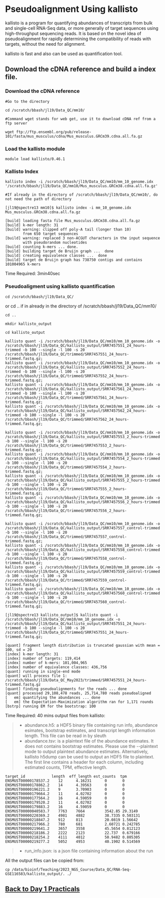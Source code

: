 # Pseudoalignment Using kallisto

kallisto is a program for quantifying abundances of transcripts from bulk and single-cell RNA-Seq data, or more generally of target sequences using high-throughput sequencing reads.
It is based on the novel idea of pseudoalignment for rapidly determining the compatibility of reads with targets, without the need for alignment.


kallisto is fast and also can be used as quantification tool.

## Download the cDNA reference and build a index file.

### Download the cDNA reference
```
#Go to the directory

cd /scratch/bbash/jl19/Data_QC/mm10/

#Command wget stands for web get, use it to download cDNA ref from a ftp server

wget ftp://ftp.ensembl.org/pub/release-101/fasta/mus_musculus/cdna/Mus_musculus.GRCm39.cdna.all.fa.gz
```
### Load the kallisto module
```
module load kallisto/0.46.1
```

### Kallisto Index

```
kallisto index -i /scratch/bbash/jl19/Data_QC/mm10/mm_10_genome.idx '/scratch/bbash/jl19/Data_QC/mm10/Mus_musculus.GRCm38.cdna.all.fa.gz' 

#If already in the directory of /scratch/bbash/jl19/Data_QC/mm10/, do not need the path of directory

[jl19@spectre13 mm10]$ kallisto index -i mm_10_genome.idx Mus_musculus.GRCm38.cdna.all.fa.gz 

[build] loading fasta file Mus_musculus.GRCm38.cdna.all.fa.gz
[build] k-mer length: 31
[build] warning: clipped off poly-A tail (longer than 10)
        from 650 target sequences
[build] warning: replaced 3 non-ACGUT characters in the input sequence
        with pseudorandom nucleotides
[build] counting k-mers ... done.
[build] building target de Bruijn graph ...  done 
[build] creating equivalence classes ...  done
[build] target de Bruijn graph has 738750 contigs and contains 101004965 k-mers 

```
Time Required: 3min40sec

### Pseudoaligment using kallisto quantification

```
cd /scratch/bbash/jl19/Data_QC/
```

or cd .. if in already in the directory  of /scratch/bbash/jl19/Data_QC/mm10/
```
cd ..

```
```
mkdir kallisto_output 

cd kallisto_output
```
```
kallisto quant -i /scratch/bbash/jl19/Data_QC/mm10/mm_10_genome.idx -o /scratch/bbash/jl19/Data_QC/kallisto_output/SRR7457551_24_hours-trimmed -b 100 --single -l 100 -s 20  /scratch/bbash/jl19/Data_QC/trimmed/SRR7457551_24_hours-trimmed.fastq.gz;
kallisto quant -i /scratch/bbash/jl19/Data_QC/mm10/mm_10_genome.idx -o /scratch/bbash/jl19/Data_QC/kallisto_output/SRR7457552_24_hours-trimmed -b 100 --single -l 100 -s 20  /scratch/bbash/jl19/Data_QC/trimmed/SRR7457552_24_hours-trimmed.fastq.gz;
kallisto quant -i /scratch/bbash/jl19/Data_QC/mm10/mm_10_genome.idx -o /scratch/bbash/jl19/Data_QC/kallisto_output/SRR7457561_24_hours-trimmed -b 100 --single -l 100 -s 20  /scratch/bbash/jl19/Data_QC/trimmed/SRR7457561_24_hours-trimmed.fastq.gz;
kallisto quant -i /scratch/bbash/jl19/Data_QC/mm10/mm_10_genome.idx -o /scratch/bbash/jl19/Data_QC/kallisto_output/SRR7457562_24_hours-trimmed -b 100 --single -l 100 -s 20  /scratch/bbash/jl19/Data_QC/trimmed/SRR7457562_24_hours-trimmed.fastq.gz;

kallisto quant -i /scratch/bbash/jl19/Data_QC/mm10/mm_10_genome.idx -o /scratch/bbash/jl19/Data_QC/kallisto_output/SRR7457553_2_hours-trimmed -b 100 --single -l 100 -s 20  /scratch/bbash/jl19/Data_QC/trimmed/SRR7457553_2_hours-trimmed.fastq.gz;
kallisto quant -i /scratch/bbash/jl19/Data_QC/mm10/mm_10_genome.idx -o /scratch/bbash/jl19/Data_QC/kallisto_output/SRR7457554_2_hours-trimmed -b 100 --single -l 100 -s 20  /scratch/bbash/jl19/Data_QC/trimmed/SRR7457554_2_hours-trimmed.fastq.gz;
kallisto quant -i /scratch/bbash/jl19/Data_QC/mm10/mm_10_genome.idx -o /scratch/bbash/jl19/Data_QC/kallisto_output/SRR7457555_2_hours-trimmed -b 100 --single -l 100 -s 20  /scratch/bbash/jl19/Data_QC/trimmed/SRR7457555_2_hours-trimmed.fastq.gz;
kallisto quant -i /scratch/bbash/jl19/Data_QC/mm10/mm_10_genome.idx -o /scratch/bbash/jl19/Data_QC/kallisto_output/SRR7457556_2_hours-trimmed -b 100 --single -l 100 -s 20  /scratch/bbash/jl19/Data_QC/trimmed/SRR7457556_2_hours-trimmed.fastq.gz;

kallisto quant -i /scratch/bbash/jl19/Data_QC/mm10/mm_10_genome.idx -o /scratch/bbash/jl19/Data_QC/kallisto_output/SRR7457557_control-trimmed -b 100 --single -l 100 -s 20  /scratch/bbash/jl19/Data_QC/trimmed/SRR7457557_control-trimmed.fastq.gz;
kallisto quant -i /scratch/bbash/jl19/Data_QC/mm10/mm_10_genome.idx -o /scratch/bbash/jl19/Data_QC/kallisto_output/SRR7457558_control-trimmed -b 100 --single -l 100 -s 20  /scratch/bbash/jl19/Data_QC/trimmed/SRR7457558_control-trimmed.fastq.gz;
kallisto quant -i /scratch/bbash/jl19/Data_QC/mm10/mm_10_genome.idx -o /scratch/bbash/jl19/Data_QC/kallisto_output/SRR7457559_control-trimmed -b 100 --single -l 100 -s 20  /scratch/bbash/jl19/Data_QC/trimmed/SRR7457559_control-trimmed.fastq.gz;
kallisto quant -i /scratch/bbash/jl19/Data_QC/mm10/mm_10_genome.idx -o /scratch/bbash/jl19/Data_QC/kallisto_output/SRR7457560_control-trimmed -b 100 --single -l 100 -s 20  /scratch/bbash/jl19/Data_QC/trimmed/SRR7457560_control-trimmed.fastq.gz;
```

```
[jl19@spectre13 kallisto_output]$ kallisto quant -i /scratch/bbash/jl19/Data_QC/mm10/mm_10_genome.idx -o /scratch/bbash/jl19/Data_QC/kallisto_output/SRR7457551_24_hours-trimmed -b 100 --single -l 100 -s 20  /scratch/bbash/jl19/Data_QC/trimmed/SRR7457551_24_hours-trimmed.fastq.gz;

[quant] fragment length distribution is truncated gaussian with mean = 100, sd = 20
[index] k-mer length: 31
[index] number of targets: 119,414
[index] number of k-mers: 101,004,965
[index] number of equivalence classes: 436,756
[quant] running in single-end mode
[quant] will process file 1: /scratch/bbash/jl19/Data_QC_May2023/trimmed/SRR7457551_24_hours-trimmed.fastq.gz
[quant] finding pseudoalignments for the reads ... done
[quant] processed 29,108,478 reads, 25,714,780 reads pseudoaligned
[   em] quantifying the abundances ... done
[   em] the Expectation-Maximization algorithm ran for 1,171 rounds
[bstrp] running EM for the bootstrap: 100
```
Time Required: 40 mins
output files from kallisto:

> - abundance.h5: a HDF5 binary file containing run info, abundance esimates, bootstrap estimates, and transcript length information length. This file can be read in by sleuth
> - abundance.tsv: is a plaintext file of the abundance estimates. It does not contains bootstrap estimates. Please use the --plaintext mode to output plaintext abundance estimates. Alternatively, kallisto h5dump can be used to output an HDF5 file to plaintext. The first line contains a header for each column, including estimated counts, TPM, effective length.



```
target_id            length  eff_length est_counts  tpm
ENSMUST00000178537.2    12      4.16231      0       0
ENSMUST00000178862.2    14      4.39563      0       0
ENSMUST00000196221.2    9       3.70903      0       0
ENSMUST00000179664.2    11      4.02702      0       0
ENSMUST00000177564.2    16      4.59059      0       0
ENSMUST00000179520.2    11      4.02702      0       0
ENSMUST00000179883.2    16      4.59059      0       0
ENSMUST00000040583.7    7763    7664         3542.85 29.3149
ENSMUST00000220369.2    4981    4882         38.7335 0.503131
ENSMUST00000218847.2    912     813          20.0819 1.56642
ENSMUST00000217966.2    780     681          2.60721 0.242785
ENSMUST00000219641.2    3657    3558         45.5654 0.812123
ENSMUST00000218186.2    2222    2123         22.737  0.679166
ENSMUST00000218254.2    4111    4012         50.9482 0.805305
ENSMUST00000219277.2    5052    4953         40.1902 0.514569
```


> - run_info.json: is a json file containing information about the run

All the output files can be copied from:
```
cp /data/bioinf/Teaching/2023_NGS_Course/Data_QC/RNA-Seq-GSE116583/kallisto_output/. ./
```
## [Back to Day 1 Practicals](rna-seq-wes-data-analysis-day1.md/#day-1-practicals)

